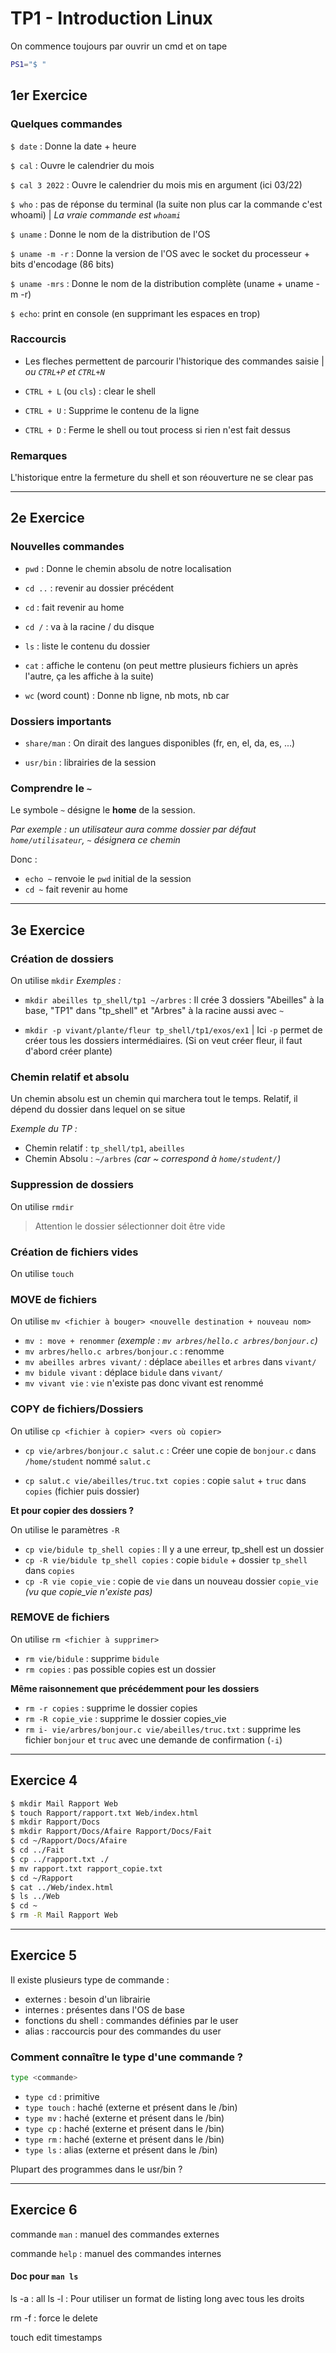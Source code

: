 # TP1 - Introduction Linux

On commence toujours par ouvrir un cmd et on tape 
```bash
PS1="$ "
```

## 1er Exercice  

### Quelques commandes
`$ date` : Donne la date + heure

`$ cal` : Ouvre le calendrier du mois

`$ cal 3 2022` : Ouvre le calendrier du mois mis en argument (ici 03/22)

`$ who` : pas de réponse du terminal (la suite non plus car la commande c'est whoami) | *La vraie commande est `whoami`*

`$ uname` : Donne le nom de la distribution de l'OS

`$ uname -m -r` : Donne la version de l'OS avec le socket du processeur + bits d'encodage (86 bits)

`$ uname -mrs` : Donne le nom de la distribution complète (uname + uname -m -r)

`$ echo`: print en console (en supprimant les espaces en trop)

### Raccourcis

-  Les fleches permettent de parcourir l'historique des commandes saisie | *ou `CTRL+P` et `CTRL+N`* 
-  `CTRL + L` (ou `cls`) :  clear le shell

- `CTRL + U` : Supprime le contenu de la ligne

- `CTRL + D` : Ferme le shell ou tout process si rien n'est fait dessus

### Remarques

L'historique entre la fermeture du shell et son réouverture ne se clear pas

---
## 2e Exercice 

### Nouvelles commandes
- `pwd` : Donne le chemin absolu de notre localisation
- `cd ..` : revenir au dossier précédent
- `cd` : fait revenir au home
- `cd /` : va à la racine / du disque
 - `ls` : liste le contenu du dossier

- `cat` : affiche le contenu (on peut mettre plusieurs fichiers un après l'autre, ça les affiche à la suite)
- `wc` (word count) : Donne nb ligne, nb mots, nb car


### Dossiers importants

- `share/man` : On dirait des langues disponibles (fr, en, el, da, es, ...)

- `usr/bin` : librairies de la session

### Comprendre le `~` 

Le symbole `~` désigne le **home** de la session. 

*Par exemple : un utilisateur aura comme dossier par défaut `home/utilisateur`, `~` désignera ce chemin*

Donc :

- `echo ~` renvoie le `pwd` initial de la session
- `cd ~` fait revenir au home

---

## 3e Exercice

### Création de dossiers

On utilise `mkdir`
*Exemples :*

- `mkdir abeilles tp_shell/tp1 ~/arbres` : Il crée 3 dossiers "Abeilles" à la base, "TP1" dans "tp_shell" et "Arbres" à la racine aussi avec `~`

- `mkdir -p vivant/plante/fleur tp_shell/tp1/exos/ex1` | Ici `-p` permet de créer tous les dossiers intermédiaires. (Si on veut créer fleur, il faut d'abord créer plante)


### Chemin relatif et absolu

Un chemin absolu est un chemin qui marchera tout le temps. Relatif, il dépend du dossier dans lequel on se situe

*Exemple du TP :*

- Chemin relatif : `tp_shell/tp1`, `abeilles` 
- Chemin Absolu : `~/arbres` *(car ~ correspond à `home/student/`)*

### Suppression de dossiers
On utilise `rmdir`

> Attention le dossier sélectionner doit être vide


### Création de fichiers vides
On utilise `touch`

### MOVE de fichiers
On utilise `mv <fichier à bouger> <nouvelle destination + nouveau nom>`

- `mv : move + renommer` *(exemple : `mv arbres/hello.c arbres/bonjour.c`)*
- `mv arbres/hello.c arbres/bonjour.c` : renomme
- `mv abeilles arbres vivant/` : déplace `abeilles` et `arbres` dans `vivant/`
- `mv bidule vivant` : déplace `bidule` dans `vivant/`
- `mv vivant vie` : `vie` n'existe pas donc vivant est renommé

### COPY de fichiers/Dossiers

On utilise `cp <fichier à copier> <vers où copier>`

- `cp vie/arbres/bonjour.c salut.c` : Créer une copie de `bonjour.c` dans `/home/student` nommé `salut.c`

- `cp salut.c vie/abeilles/truc.txt copies` : copie `salut` + `truc` dans `copies` (fichier puis dossier)

**Et pour copier des dossiers ?**

On utilise le paramètres `-R` 

- `cp vie/bidule tp_shell copies` : Il y a une erreur, tp_shell est un dossier
- `cp -R vie/bidule tp_shell copies` : copie `bidule` + dossier `tp_shell` dans `copies`
- `cp -R vie copie_vie` : copie de `vie` dans un nouveau dossier `copie_vie` *(vu que copie_vie n'existe pas)* 


### REMOVE de fichiers

On utilise `rm <fichier à supprimer>`

- `rm vie/bidule` : supprime `bidule`
- `rm copies` : pas possible copies est un dossier

**Même raisonnement que précédemment pour les dossiers**

- `rm -r copies` : supprime le dossier copies
- `rm -R copie_vie` : supprime le dossier copies_vie
- `rm i- vie/arbres/bonjour.c vie/abeilles/truc.txt` : supprime les fichier `bonjour` et `truc` avec une demande de confirmation (`-i`)

---

## Exercice 4 
```bash
$ mkdir Mail Rapport Web
$ touch Rapport/rapport.txt Web/index.html
$ mkdir Rapport/Docs
$ mkdir Rapport/Docs/Afaire Rapport/Docs/Fait
$ cd ~/Rapport/Docs/Afaire
$ cd ../Fait
$ cp ../rapport.txt ./
$ mv rapport.txt rapport_copie.txt
$ cd ~/Rapport
$ cat ../Web/index.html
$ ls ../Web
$ cd ~
$ rm -R Mail Rapport Web
```

---
## Exercice 5 
Il existe plusieurs type de commande : 
- externes : besoin d'un librairie
- internes : présentes dans l'OS de base
- fonctions du shell : commandes définies par le user
- alias : raccourcis pour des commandes du user


### Comment connaître le type d'une commande ? 
```bash
type <commande>
```

- `type cd` : primitive
- `type touch` : haché (externe et présent dans le /bin)
- `type mv` : haché (externe et présent dans le /bin)
- `type cp` : haché (externe et présent dans le /bin)
- `type rm` : haché (externe et présent dans le /bin)
- `type ls` : alias (externe et présent dans le /bin)

Plupart des programmes dans le usr/bin ?

---

## Exercice 6

commande `man` : manuel des commandes externes

commande `help` : manuel des commandes internes

#### Doc pour `man ls` 

ls -a : all
ls -l : Pour utiliser un format de listing long avec tous les droits

rm -f : force le delete

touch edit timestamps
